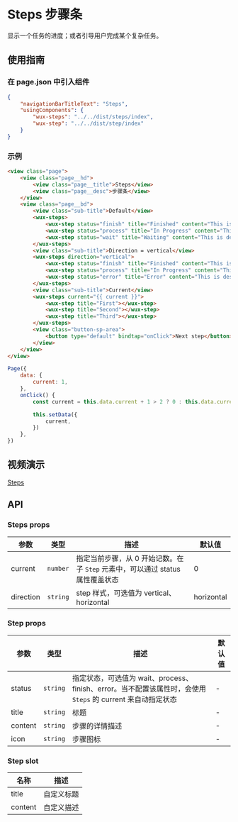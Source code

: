 # Steps 步骤条

显示一个任务的进度；或者引导用户完成某个复杂任务。

## 使用指南

### 在 page.json 中引入组件

```json
{
    "navigationBarTitleText": "Steps",
    "usingComponents": {
        "wux-steps": "../../dist/steps/index",
        "wux-step": "../../dist/step/index"
    }
}
```

### 示例

```html
<view class="page">
    <view class="page__hd">
        <view class="page__title">Steps</view>
        <view class="page__desc">步骤条</view>
    </view>
    <view class="page__bd">
        <view class="sub-title">Default</view>
        <wux-steps>
            <wux-step status="finish" title="Finished" content="This is description"></wux-step>
            <wux-step status="process" title="In Progress" content="This is description"></wux-step>
            <wux-step status="wait" title="Waiting" content="This is description"></wux-step>
        </wux-steps>
        <view class="sub-title">Direction = vertical</view>
        <wux-steps direction="vertical">
            <wux-step status="finish" title="Finished" content="This is description"></wux-step>
            <wux-step status="process" title="In Progress" content="This is description"></wux-step>
            <wux-step status="error" title="Error" content="This is description"></wux-step>
        </wux-steps>
        <view class="sub-title">Current</view>
        <wux-steps current="{{ current }}">
            <wux-step title="First"></wux-step>
            <wux-step title="Second"></wux-step>
            <wux-step title="Third"></wux-step>
        </wux-steps>
        <view class="button-sp-area">
            <button type="default" bindtap="onClick">Next step</button>
        </view>
    </view>
</view>
```

```js
Page({
    data: {
        current: 1,
    },
    onClick() {
        const current = this.data.current + 1 > 2 ? 0 : this.data.current + 1

        this.setData({
            current,
        })
    },
})
```

## 视频演示

[Steps](./_media/steps.mp4 ':include :type=iframe width=375px height=667px')

## API

### Steps props

| 参数 | 类型 | 描述 | 默认值 |
| --- | --- | --- | --- |
| current | <code>number</code> | 指定当前步骤，从 0 开始记数。在子 `Step` 元素中，可以通过 status 属性覆盖状态 | 0 |
| direction | <code>string</code> | step 样式，可选值为 vertical、horizontal | horizontal |

### Step props

| 参数 | 类型 | 描述 | 默认值 |
| --- | --- | --- | --- |
| status | <code>string</code> | 指定状态，可选值为 wait、process、finish、error。当不配置该属性时，会使用 `Steps` 的 current 来自动指定状态 | - |
| title | <code>string</code> | 标题 | - |
| content | <code>string</code> | 步骤的详情描述 | - |
| icon | <code>string</code> | 步骤图标 | - |

### Step slot

| 名称 | 描述 |
| --- | --- |
| title | 自定义标题 |
| content | 自定义描述 |